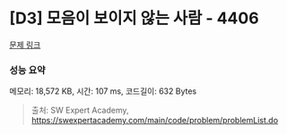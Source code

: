 # [D3] 모음이 보이지 않는 사람 - 4406 

[문제 링크](https://swexpertacademy.com/main/code/problem/problemDetail.do?contestProbId=AWNcD_66pUEDFAV8) 

### 성능 요약

메모리: 18,572 KB, 시간: 107 ms, 코드길이: 632 Bytes



> 출처: SW Expert Academy, https://swexpertacademy.com/main/code/problem/problemList.do
